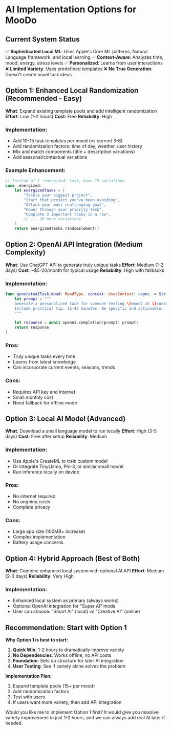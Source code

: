 # AI Implementation Options for MooDo

## Current System Status
✅ **Sophisticated Local ML**: Uses Apple's Core ML patterns, Natural Language framework, and local learning
✅ **Context-Aware**: Analyzes time, mood, energy, stress levels
✅ **Personalized**: Learns from user interactions
❌ **Limited Variety**: Uses predefined templates
❌ **No True Generation**: Doesn't create novel task ideas

## Option 1: Enhanced Local Randomization (Recommended - Easy)
**What**: Expand existing template pools and add intelligent randomization
**Effort**: Low (1-2 hours)
**Cost**: Free
**Reliability**: High

### Implementation:
- Add 10-15 task templates per mood (vs current 3-6)
- Add randomization factors: time of day, weather, user history
- Mix and match components (title + description variations)
- Add seasonal/contextual variations

### Example Enhancement:
```swift
// Instead of 1 "energized" task, have 15 variations:
case .energized:
    let energizedTasks = [
        "Tackle your biggest project",
        "Start that project you've been avoiding", 
        "Attack your most challenging goal",
        "Power through your priority task",
        "Complete 3 important tasks in a row",
        // ... 10 more variations
    ]
    return energizedTasks.randomElement()
```

## Option 2: OpenAI API Integration (Medium Complexity)
**What**: Use ChatGPT API to generate truly unique tasks
**Effort**: Medium (1-2 days)
**Cost**: ~$5-20/month for typical usage
**Reliability**: High with fallbacks

### Implementation:
```swift
func generateAITask(mood: MoodType, context: UserContext) async -> String {
    let prompt = """
    Generate a personalized task for someone feeling \(mood) at \(context.hour):00. 
    Include practical tip. 15-45 minutes. Be specific and actionable.
    """
    
    let response = await openAI.completion(prompt: prompt)
    return response
}
```

### Pros:
- Truly unique tasks every time
- Learns from latest knowledge
- Can incorporate current events, seasons, trends

### Cons:
- Requires API key and internet
- Small monthly cost
- Need fallback for offline mode

## Option 3: Local AI Model (Advanced)
**What**: Download a small language model to run locally
**Effort**: High (3-5 days)
**Cost**: Free after setup
**Reliability**: Medium

### Implementation:
- Use Apple's CreateML to train custom model
- Or integrate TinyLlama, Phi-3, or similar small model
- Run inference locally on device

### Pros:
- No internet required
- No ongoing costs
- Complete privacy

### Cons:
- Large app size (100MB+ increase)
- Complex implementation
- Battery usage concerns

## Option 4: Hybrid Approach (Best of Both)
**What**: Combine enhanced local system with optional AI API
**Effort**: Medium (2-3 days)
**Reliability**: Very High

### Implementation:
- Enhanced local system as primary (always works)
- Optional OpenAI integration for "Super AI" mode
- User can choose: "Smart AI" (local) vs "Creative AI" (online)

## Recommendation: Start with Option 1

**Why Option 1 is best to start:**
1. **Quick Win**: 1-2 hours to dramatically improve variety
2. **No Dependencies**: Works offline, no API costs
3. **Foundation**: Sets up structure for later AI integration
4. **User Testing**: See if variety alone solves the problem

**Implementation Plan:**
1. Expand template pools (15+ per mood)
2. Add randomization factors
3. Test with users
4. If users want more variety, then add API integration

Would you like me to implement Option 1 first? It would give you massive variety improvement in just 1-2 hours, and we can always add real AI later if needed.
